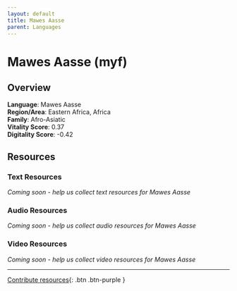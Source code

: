 ```yaml
---
layout: default
title: Mawes Aasse
parent: Languages
---
```


# Mawes Aasse (myf)

## Overview

**Language**: Mawes Aasse  
**Region/Area**: Eastern Africa, Africa  
**Family**: Afro-Asiatic  
**Vitality Score**: 0.37  
**Digitality Score**: -0.42  

## Resources

### Text Resources
*Coming soon - help us collect text resources for Mawes Aasse*

### Audio Resources
*Coming soon - help us collect audio resources for Mawes Aasse*

### Video Resources
*Coming soon - help us collect video resources for Mawes Aasse*

---

[Contribute resources](https://fairtrain.github.io/){: .btn .btn-purple }
